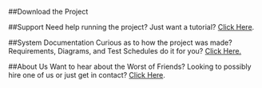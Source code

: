 <!--Main Page (This Page)
Give an overview of your system (may include video)-->
    
<!--Download Page-->
##Download the Project

<!--Support Page
Documentation/Videos explaining how to use the system-->
##Support
  Need help running the project?
  Just want a tutorial? 
  [Click Here](support.html).

<!--System Documentation Page
Requirements, Domain Models, Use Cases, Robustness Diagram, 
Sequence Diagram, Static Class Diagram, 
"design/coding/test plan documentation"-->
##System Documentation
  Curious as to how the project was made?
  Requirements, Diagrams, and Test Schedules do it for you?
  <a href = "documentation.html">Click Here.</a>

<!--About Page
Info on us-->
##About Us
  Want to hear about the Worst of Friends?
  Looking to possibly hire one of us or just get in contact?
  [Click Here](about.md).
